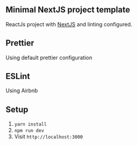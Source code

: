 ## Minimal NextJS project template

ReactJs project with [NextJS](https://nextjs.org/) and linting configured.

## Prettier

Using default prettier configuration

## ESLint

Using Airbnb

## Setup

1. `yarn install`
2. `npm run dev`
3. Visit `http://localhost:3000`
